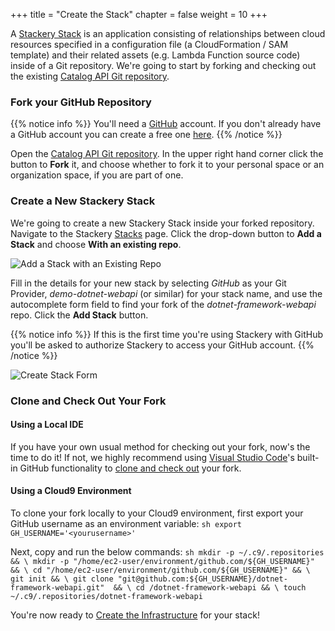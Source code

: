 +++
title = "Create the Stack"
chapter = false
weight = 10
+++

A [Stackery Stack](https://docs.stackery.io/docs/using-stackery/introduction#stacks) is an application consisting of relationships between cloud resources specified in a configuration file (a CloudFormation / SAM template) and their related assets (e.g. Lambda Function source code) inside of a Git repository. We're going to start by forking and checking out the existing [Catalog API Git repository](https://github.com/stackery/dotnet-framework-webapi).

### Fork your GitHub Repository
{{% notice info %}}
You'll need a [GitHub](https://github.com) account. If you don't already have a GitHub account you can create a free one [here](https://github.com/join).
{{% /notice %}}

Open the [Catalog API Git repository](https://github.com/stackery/dotnet-framework-webapi). In the upper right hand corner click the button to **Fork** it, and choose whether to fork it to your personal space or an organization space, if you are part of one.

### Create a New Stackery Stack
We're going to create a new Stackery Stack inside your forked repository. Navigate to the Stackery [Stacks](https://app.stackery.io/stacks) page. Click the drop-down button to **Add a Stack** and choose **With an existing repo**.

![Add a Stack with an Existing Repo](/images/create-stack.png)

Fill in the details for your new stack by selecting *GitHub* as your Git Provider, *demo-dotnet-webapi* (or similar) for your stack name, and use the autocomplete form field to find your fork of the *dotnet-framework-webapi* repo. Click the **Add Stack** button.

{{% notice info %}}
If this is the first time you're using Stackery with GitHub you'll be asked to authorize Stackery to access your GitHub account.
{{% /notice %}}

![Create Stack Form](/images/create-stack-form.png)

### Clone and Check Out Your Fork

#### Using a Local IDE

If you have your own usual method for checking out your fork, now's the time to do it! If not, we highly recommend using [Visual Studio Code](https://code.visualstudio.com/)'s built-in GitHub functionality to [clone and check out](https://code.visualstudio.com/docs/editor/github#_setting-up-a-repository) your fork.

#### Using a Cloud9 Environment

To clone your fork locally to your Cloud9 environment, first export your GitHub username as an environment variable:
    ```sh
    export GH_USERNAME='<yourusername>'
    ```

Next, copy and run the below commands:
    ```sh
    mkdir -p ~/.c9/.repositories && \
    mkdir -p "/home/ec2-user/environment/github.com/${GH_USERNAME}" && \
    cd "/home/ec2-user/environment/github.com/${GH_USERNAME}" && \
    git init && \
    git clone "git@github.com:${GH_USERNAME}/dotnet-framework-webapi.git"  && \
    cd /dotnet-framework-webapi && \
    touch ~/.c9/.repositories/dotnet-framework-webapi
    ```

You're now ready to [Create the Infrastructure](./20_create_infrastructure.html) for your stack!